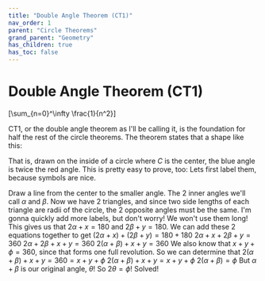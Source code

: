 ```yaml
---
title: "Double Angle Theorem (CT1)"
nav_order: 1
parent: "Circle Theorems"
grand_parent: "Geometry"
has_children: true
has_toc: false
---
```


# Double Angle Theorem (CT1)

\[\sum_{n=0}^\infty \frac{1}{n^2}\]

CT1, or the double angle theorem as I'll be calling it, is the foundation for half the rest of the circle theorems. The theorem states that a shape like this:

That is, drawn on the inside of a circle where $C$ is the center, the blue angle is twice the red angle.
This is pretty easy to prove, too:
Lets first label them, because symbols are nice.

Draw a line from the center to the smaller angle.
The 2 inner angles we'll call $\alpha$ and $\beta$.
Now we have 2 triangles, and since two side lengths of each triangle are radii of the circle, the 2 opposite angles must be the same.
I'm gonna quickly add more labels, but don't worry! We won't use them long!
This gives us that $2\alpha + x = 180$ and $2\beta + y = 180$. We can add these 2 equations together to get 
$(2\alpha + x) + (2\beta + y) = 180 + 180$
$2\alpha + x + 2\beta + y = 360$
$2\alpha + 2\beta + x + y = 360$
$2(\alpha + \beta) + x + y = 360$
We also know that $x + y + \phi = 360$, since that forms one full revolution. So we can determine that
$2(\alpha + \beta) + x + y = 360 = x + y + \phi$
$2(\alpha + \beta) + x + y = x + y + \phi$
$2(\alpha + \beta) = \phi$
But $\alpha + \beta$ is our original angle, $\theta$! So $2\theta = \phi$!
Solved!
